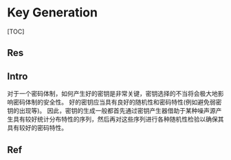 # Key Generation

[TOC]



## Res


## Intro
对于一个密码体制，如何产生好的密钥是非常关键，密钥选择的不当将会极大地影响密码体制的安全性。
好的密钥应当具有良好的随机性和密码特性(例如避免弱密钥的出现等)。
因此，密钥的生成一般都首先通过密钥产生器借助于某种噪声源产生具有较好统计分布特性的序列，然后再对这些序列进行各种随机性检验以确保其具有较好的密码特性。



## Ref

